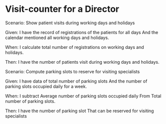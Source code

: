 # Visit-counter for a Director

Scenario: Show patient visits during working days and holidays

  Given: I have the record of registrations of the patients for all days
  And the calendar mentioned all working days and holidays.
  
  When: I calculate total number of registrations on working days and holidays.
  
  Then: I have the number of patients visit during working days and holidays.
  
Scenario: Compute parking slots to reserve for visiting specialists

  Given: I have data of total number of parking slots
  And the number of parking slots occupied daily for a week.
  
  When: I subtract
  Average number of parking slots occupied daily
  From
  Total number of parking slots.
  
  Then: I have the number of parking slot
  That can be reserved for visiting specialists
